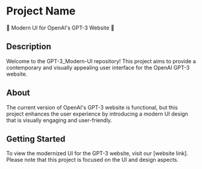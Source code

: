 # Project Name

🎨 Modern UI for OpenAI's GPT-3 Website 🎨

## Description

Welcome to the GPT-3_Modern-UI repository! This project aims to provide a contemporary and visually appealing user interface for the OpenAI GPT-3 website.

## About

The current version of OpenAI's GPT-3 website is functional, but this project enhances the user experience by introducing a modern UI design that is visually engaging and user-friendly.

## Getting Started

To view the modernized UI for the GPT-3 website, visit our [website link]. Please note that this project is focused on the UI and design aspects.


